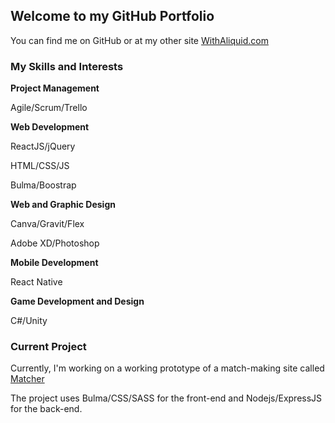## Welcome to my GitHub Portfolio

You can find me on GitHub or at my other site [WithAliquid.com](withaliquid.com)

### My Skills and Interests

**Project Management**

Agile/Scrum/Trello

**Web Development**

ReactJS/jQuery

HTML/CSS/JS

Bulma/Boostrap

**Web and Graphic Design**

Canva/Gravit/Flex

Adobe XD/Photoshop

**Mobile Development**

React Native

**Game Development and Design**

C#/Unity


### Current Project

Currently, I'm working on a working prototype of a match-making site called [Matcher](matcher.withaliquid.com)

The project uses Bulma/CSS/SASS for the front-end and Nodejs/ExpressJS for the back-end. 
